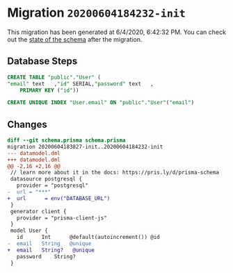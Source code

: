# Migration `20200604184232-init`

This migration has been generated at 6/4/2020, 6:42:32 PM.
You can check out the [state of the schema](./schema.prisma) after the migration.

## Database Steps

```sql
CREATE TABLE "public"."User" (
"email" text   ,"id" SERIAL,"password" text   ,
    PRIMARY KEY ("id"))

CREATE UNIQUE INDEX "User.email" ON "public"."User"("email")
```

## Changes

```diff
diff --git schema.prisma schema.prisma
migration 20200604183827-init..20200604184232-init
--- datamodel.dml
+++ datamodel.dml
@@ -2,16 +2,16 @@
 // learn more about it in the docs: https://pris.ly/d/prisma-schema
 datasource postgresql {
   provider = "postgresql"
-  url = "***"
+  url      = env("DATABASE_URL")
 }
 generator client {
   provider = "prisma-client-js"
 }
 model User {
   id      Int      @default(autoincrement()) @id
-  email   String   @unique
+  email   String?   @unique
   password    String?
 }
```


